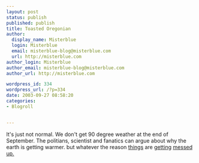 ```yaml
---
layout: post
status: publish
published: publish
title: Toasted Oregonian
author:
  display_name: Misterblue
  login: Misterblue
  email: misterblue-blog@misterblue.com
  url: http://misterblue.com
author_login: Misterblue
author_email: misterblue-blog@misterblue.com
author_url: http://misterblue.com

wordpress_id: 334
wordpress_url: /?p=334
date: 2003-09-27 08:58:20
categories:
- Blogroll


---
```

<p>
It's just not normal.
We don't get 90 degree weather at the end of September.
The politians, scientist and fanatics can argue about why
the earth is getting warmer. but whatever the reason
<a href="http://yosemite.epa.gov/oar/globalwarming.nsf/content/Impacts.html">things</a>
are
<a href="http://www.smh.com.au/articles/2003/09/26/1064083194606.html">getting</a> 
<a href="http://story.news.yahoo.com/news?tmpl=story&cid=585&ncid=585&e=8&u=/nm/20030925/sc_nm/france_heatwave_deaths_dc">messed</a> <a href="http://news.bbc.co.uk/1/hi/business/3012354.stm">up.</a>
</p>
